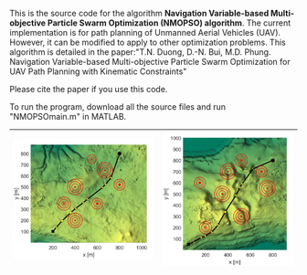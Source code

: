 This is the source code for the algorithm **Navigation Variable-based 
Multi-objective Particle Swarm Optimization (NMOPSO) algorithm**. 
The current implementation is for path planning of Unmanned Aerial Vehicles (UAV). 
However, it can be modified to apply to other optimization problems. 
This algorithm is detailed in the paper:"T.N. Duong, D.-N. Bui, M.D. Phung. Navigation Variable-based Multi-objective Particle Swarm Optimization for UAV Path Planning with Kinematic Constraints"

Please cite the paper if you use this code.

To run the program, download all the source files and run "NMOPSOmain.m" in MATLAB.

| ![Simple scenario](Scen3xy.jpg) | ![Complex scenario](Scen6xy.jpg) |
|:---:|:---:|
